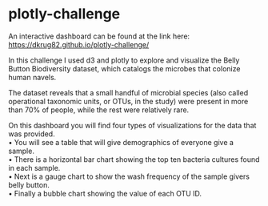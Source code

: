 # plotly-challenge

An interactive dashboard can be found at the link here: 
https://dkrug82.github.io/plotly-challenge/

In this challenge I used d3 and plotly to explore and visualize the Belly Button Biodiversity dataset, which catalogs the microbes that colonize human navels.

The dataset reveals that a small handful of microbial species (also called operational taxonomic units, or OTUs, in the study) were present in more than 70% of people, while the rest were relatively rare.

On this dashboard you will find four types of visualizations for the data that was provided. <br>
•	You will see a table that will give demographics of everyone give a sample.<br>
•	There is a horizontal bar chart showing the top ten bacteria cultures found in each sample.<br>
•	Next is a gauge chart to show the wash frequency of the sample givers belly button.<br>
•	Finally a bubble chart showing the value of each OTU ID.
 
